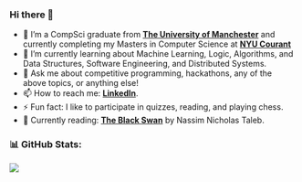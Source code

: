 ### Hi there 👋

<!--
**vinayuuuck/vinayuuuck** is a ✨ _special_ ✨ repository because its `README.md` (this file) appears on your GitHub profile.
-->

- 🔭 I’m a CompSci graduate from [**The University of Manchester**](https://www.manchester.ac.uk/) and currently completing my Masters in Computer Science at [**NYU Courant**](https://cs.nyu.edu/home/index.html)
- 🌱 I’m currently learning about Machine Learning, Logic, Algorithms, and Data Structures, Software Engineering, and Distributed Systems.
- 💬 Ask me about competitive programming, hackathons, any of the above topics, or anything else!
- 📫 How to reach me: [**LinkedIn**](https://www.linkedin.com/in/vinayaksbhadoriya/).
- ⚡ Fun fact: I like to participate in quizzes, reading, and playing chess.
- 📖 Currently reading: [**The Black Swan**](https://en.wikipedia.org/wiki/The_Black_Swan:_The_Impact_of_the_Highly_Improbable) by Nassim Nicholas Taleb.

### 📊 GitHub Stats:

![](https://github-readme-stats.vercel.app/api/top-langs/?username=vinayuuuck&theme=dark&hide_border=false&include_all_commits=true&count_private=true&layout=compact)
